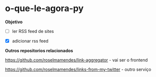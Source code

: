 # o-que-le-agora-py

**Objetivo**

- [ ] ler RSS feed de sites

- [x] adicionar rss feed

**Outros repositorios relacionados**

https://github.com/roselmamendes/link-aggregator - vai ser o frontend

https://github.com/roselmamendes/links-from-my-twitter - outro serviço
